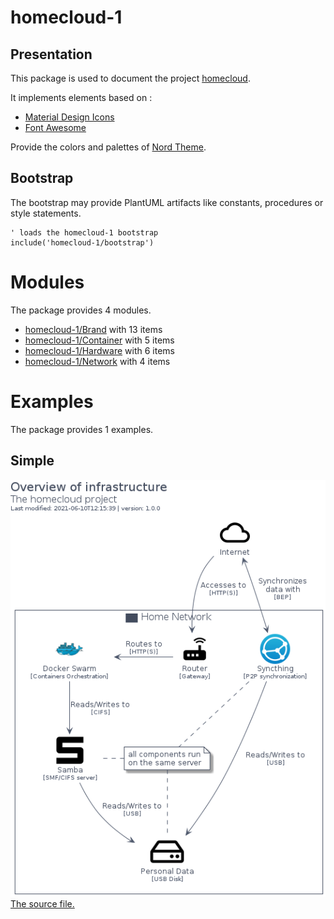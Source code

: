 # homecloud-1

## Presentation
This package is used to document the project [homecloud](https://github.com/tmorin/homecloud-ansible).

It implements elements based on :

- [Material Design Icons](https://github.com/google/material-design-icons)
- [Font Awesome](https://fontawesome.com)

Provide the colors and palettes of [Nord Theme](https://www.nordtheme.com).

## Bootstrap

The bootstrap may provide PlantUML artifacts like constants, procedures or style statements.

```plantuml
' loads the homecloud-1 bootstrap
include('homecloud-1/bootstrap')
```



# Modules

The package provides 4 modules.

- [homecloud-1/Brand](../homecloud-1/Brand/README.md) with 13 items
- [homecloud-1/Container](../homecloud-1/Container/README.md) with 5 items
- [homecloud-1/Hardware](../homecloud-1/Hardware/README.md) with 6 items
- [homecloud-1/Network](../homecloud-1/Network/README.md) with 4 items



# Examples

The package provides 1 examples.

## Simple

![Simple](../homecloud-1/simple.png)<br>
[The source file.](../homecloud-1/simple.puml)



